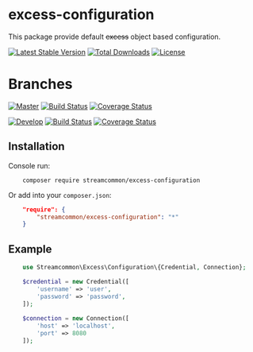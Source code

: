 # excess-configuration
This package provide default ~~excess~~ object based configuration.

[![Latest Stable Version](https://poser.pugx.org/streamcommon/excess-configuration/v/stable)](https://packagist.org/packages/streamcommon/excess-configuration)
[![Total Downloads](https://poser.pugx.org/streamcommon/excess-configuration/downloads)](https://packagist.org/packages/streamcommon/excess-configuration)
[![License](https://poser.pugx.org/streamcommon/excess-configuration/license)](./LICENSE)

# Branches
[![Master][Master branch image]][Master branch] [![Build Status][Master image]][Master] [![Coverage Status][Master coverage image]][Master coverage]

[![Develop][Develop branch image]][Develop branch] [![Build Status][Develop image]][Develop] [![Coverage Status][Develop coverage image]][Develop coverage]


## Installation
Console run:
```console
    composer require streamcommon/excess-configuration
```
Or add into your `composer.json`:
```json
    "require": {
        "streamcommon/excess-configuration": "*"
    }
```

## Example
```php
    use Streamcommon\Excess\Configuration\{Credential, Connection};

    $credential = new Credential([
        'username' => 'user',
        'password' => 'password',
    ]);
    
    $connection = new Connection([
        'host' => 'localhost',
        'port' => 8080
    ]);
```

[Master branch]: https://github.com/streamcommon/excess-configuration/tree/master
[Master branch image]: https://img.shields.io/badge/branch-master-blue.svg
[Develop branch]: https://github.com/streamcommon/excess-configuration/tree/develop
[Develop branch image]: https://img.shields.io/badge/branch-develop-blue.svg
[Master image]: https://travis-ci.org/streamcommon/excess-configuration.svg?branch=master
[Master]: https://travis-ci.org/streamcommon/excess-configuration
[Master coverage image]: https://coveralls.io/repos/github/streamcommon/excess-configuration/badge.svg?branch=master
[Master coverage]: https://coveralls.io/github/streamcommon/excess-configuration?branch=master
[Develop image]: https://travis-ci.org/streamcommon/excess-configuration.svg?branch=develop
[Develop]: https://travis-ci.org/streamcommon/excess-configuration
[Develop coverage image]: https://coveralls.io/repos/github/streamcommon/excess-configuration/badge.svg?branch=develop
[Develop coverage]: https://coveralls.io/github/streamcommon/excess-configuration?branch=develop